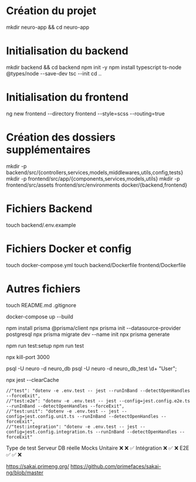 # Création du projet
mkdir neuro-app && cd neuro-app

# Initialisation du backend
mkdir backend && cd backend
npm init -y
npm install typescript ts-node @types/node --save-dev
tsc --init
cd ..

# Initialisation du frontend
ng new frontend --directory frontend --style=scss --routing=true

# Création des dossiers supplémentaires
mkdir -p backend/src/{controllers,services,models,middlewares,utils,config,tests}
mkdir -p frontend/src/app/{components,services,models,utils}
mkdir -p frontend/src/assets frontend/src/environments docker/{backend,frontend}

# Fichiers Backend
touch backend/.env.example

# Fichiers Docker et config
touch docker-compose.yml
touch backend/Dockerfile frontend/Dockerfile

# Autres fichiers
touch README.md .gitignore

docker-compose up --build

npm install prisma @prisma/client
npx prisma init --datasource-provider postgresql
npx prisma migrate dev --name init
npx prisma generate

npm run test:setup
npm run test

npx kill-port 3000

psql -U neuro -d neuro_db
psql -U neuro -d neuro_db_test
\d+ "User";

npx jest --clearCache

    //"test": "dotenv -e .env.test -- jest --runInBand --detectOpenHandles --forceExit",
    //"test:e2e": "dotenv -e .env.test -- jest --config=jest.config.e2e.ts --runInBand --detectOpenHandles --forceExit",
    //"test:unit": "dotenv -e .env.test -- jest --config=jest.config.unit.ts --runInBand --detectOpenHandles --forceExit",
    //"test:integration": "dotenv -e .env.test -- jest --config=jest.config.integration.ts --runInBand --detectOpenHandles --forceExit"    

Type de test	Serveur	    DB réelle	Mocks
Unitaire	    ❌	        ❌	        ✅
Intégration	    ❌	        ✅	        ❌
E2E	            ✅	        ✅	        ❌

https://sakai.primeng.org/
https://github.com/primefaces/sakai-ng/blob/master